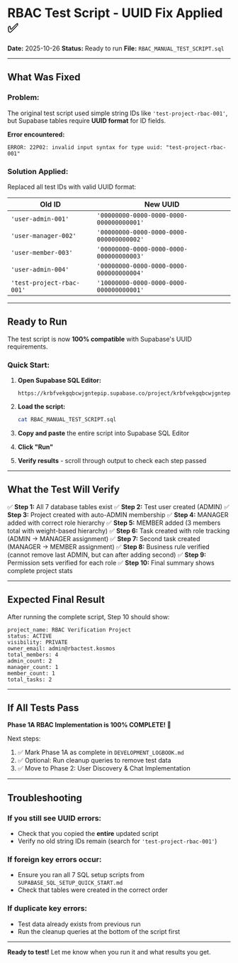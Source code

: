 # RBAC Test Script - UUID Fix Applied ✅

**Date:** 2025-10-26
**Status:** Ready to run
**File:** `RBAC_MANUAL_TEST_SCRIPT.sql`

---

## What Was Fixed

### Problem:
The original test script used simple string IDs like `'test-project-rbac-001'`, but Supabase tables require **UUID format** for ID fields.

**Error encountered:**
```
ERROR: 22P02: invalid input syntax for type uuid: "test-project-rbac-001"
```

### Solution Applied:
Replaced all test IDs with valid UUID format:

| Old ID | New UUID |
|--------|----------|
| `'user-admin-001'` | `'00000000-0000-0000-0000-000000000001'` |
| `'user-manager-002'` | `'00000000-0000-0000-0000-000000000002'` |
| `'user-member-003'` | `'00000000-0000-0000-0000-000000000003'` |
| `'user-admin-004'` | `'00000000-0000-0000-0000-000000000004'` |
| `'test-project-rbac-001'` | `'10000000-0000-0000-0000-000000000001'` |

---

## Ready to Run

The test script is now **100% compatible** with Supabase's UUID requirements.

### Quick Start:

1. **Open Supabase SQL Editor:**
   ```
   https://krbfvekgqbcwjgntepip.supabase.co/project/krbfvekgqbcwjgntepip/sql
   ```

2. **Load the script:**
   ```bash
   cat RBAC_MANUAL_TEST_SCRIPT.sql
   ```

3. **Copy and paste** the entire script into Supabase SQL Editor

4. **Click "Run"**

5. **Verify results** - scroll through output to check each step passed

---

## What the Test Will Verify

✅ **Step 1:** All 7 database tables exist
✅ **Step 2:** Test user created (ADMIN)
✅ **Step 3:** Project created with auto-ADMIN membership
✅ **Step 4:** MANAGER added with correct role hierarchy
✅ **Step 5:** MEMBER added (3 members total with weight-based hierarchy)
✅ **Step 6:** Task created with role tracking (ADMIN → MANAGER assignment)
✅ **Step 7:** Second task created (MANAGER → MEMBER assignment)
✅ **Step 8:** Business rule verified (cannot remove last ADMIN, but can after adding second)
✅ **Step 9:** Permission sets verified for each role
✅ **Step 10:** Final summary shows complete project stats

---

## Expected Final Result

After running the complete script, Step 10 should show:

```
project_name: RBAC Verification Project
status: ACTIVE
visibility: PRIVATE
owner_email: admin@rbactest.kosmos
total_members: 4
admin_count: 2
manager_count: 1
member_count: 1
total_tasks: 2
```

---

## If All Tests Pass

**Phase 1A RBAC Implementation is 100% COMPLETE! 🎉**

Next steps:
1. ✅ Mark Phase 1A as complete in `DEVELOPMENT_LOGBOOK.md`
2. ✅ Optional: Run cleanup queries to remove test data
3. ✅ Move to Phase 2: User Discovery & Chat Implementation

---

## Troubleshooting

### If you still see UUID errors:
- Check that you copied the **entire** updated script
- Verify no old string IDs remain (search for `'test-project-rbac-001'`)

### If foreign key errors occur:
- Ensure you ran all 7 SQL setup scripts from `SUPABASE_SQL_SETUP_QUICK_START.md`
- Check that tables were created in the correct order

### If duplicate key errors:
- Test data already exists from previous run
- Run the cleanup queries at the bottom of the script first

---

**Ready to test!** Let me know when you run it and what results you get.

